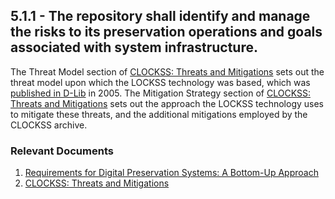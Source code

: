 ## 5.1.1 - The repository shall identify and manage the risks to its preservation operations and goals associated with system infrastructure.

The Threat Model section of [CLOCKSS: Threats and
Mitigations](CLOCKSS:_Threats_and_Mitigations#Threat_Model "wikilink")
sets out the threat model upon which the LOCKSS technology was based,
which was [published in
D-Lib](http://dx.doi.org/10.1045/november2005-rosenthal) in 2005. The
Mitigation Strategy section of [CLOCKSS: Threats and
Mitigations](CLOCKSS:_Threats_and_Mitigations#Mitigation_Strategy "wikilink")
sets out the approach the LOCKSS technology uses to mitigate these
threats, and the additional mitigations employed by the CLOCKSS archive.

### Relevant Documents

1.  [Requirements for Digital Preservation Systems: A Bottom-Up
    Approach](http://dx.doi.org/10.1045/november2005-rosenthal)
2.  [CLOCKSS: Threats and
    Mitigations](CLOCKSS:_Threats_and_Mitigations "wikilink")